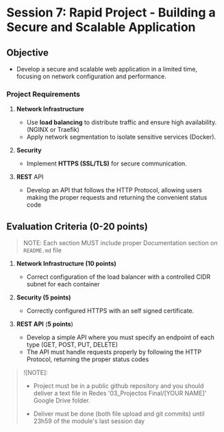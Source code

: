 # **Session 7: Rapid Project - Building a Secure and Scalable Application** 

## **Objective**  
- Develop a secure and scalable web application in a limited time, focusing on network configuration and performance.  

### **Project Requirements**
1. **Network Infrastructure**  
   - Use **load balancing** to distribute traffic and ensure high availability. (NGINX or Traefik)
   - Apply network segmentation to isolate sensitive services (Docker).

2. **Security**  
   - Implement **HTTPS (SSL/TLS)** for secure communication.  

3. **REST** API
   - Develop an API that follows the HTTP Protocol, allowing users making the proper requests and returning the convenient status code 

## **Evaluation Criteria (0-20 points)**  

> NOTE: Each section MUST include proper Documentation section on `README.md` file

1. **Network Infrastructure (10 points)**  
   - Correct configuration of the load balancer with a controlled CIDR subnet for each container 
  
2. **Security (5 points)**  
   - Correctly configured HTTPS with an self signed certificate.

4. **REST API** (**5 points**)
   - Develop a simple API where you must specify an endpoint of each type (GET, POST, PUT, DELETE) 
   - The API must handle requests properly by following the HTTP Protocol, returning the proper status codes

> ![NOTE]: 
> - Project must be in a public github repository and you should deliver a text file in Redes '03_Projectos Final/[YOUR NAME]' Google Drive folder.
>
> - Deliver must be done (both file upload and git commits) until 23h59 of the module's last session day

